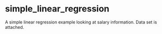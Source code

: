 # simple_linear_regression
A simple linear regression example looking at salary information. Data set is attached.
